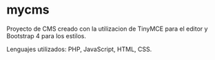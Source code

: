 # mycms
Proyecto de CMS creado con la utilizacion de TinyMCE para el editor y Bootstrap 4 para los estilos.
    
Lenguajes utilizados: PHP, JavaScript, HTML, CSS.

